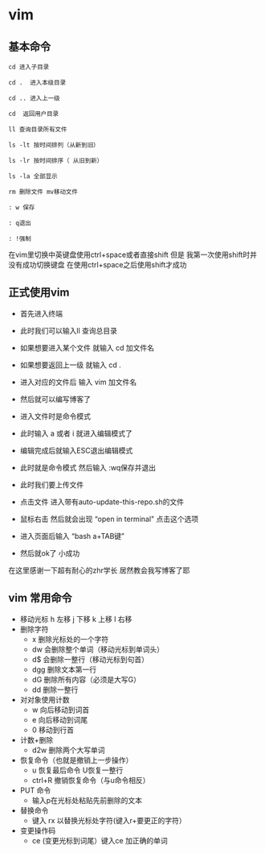 # vim

## 基本命令

```
cd 进入子目录 
 
cd .  进入本级目录 

cd .. 进入上一级 

cd  返回用户目录 

ll 查询目录所有文件 

ls -lt 按时间排列（从新到旧） 

ls -lr 按时间排序（ 从旧到新） 

ls -la 全部显示 

rm 删除文件 mv移动文件 

: w 保存 

: q退出 

: !强制 
```



 在vim里切换中英键盘使用ctrl+space或者直接shift 但是 我第一次使用shift时并没有成功切换键盘  在使用ctrl+space之后使用shift才成功 

## 正式使用vim

- 首先进入终端

- 此时我们可以输入ll 查询总目录

- 如果想要进入某个文件 就输入 cd 加文件名

- 如果想要返回上一级 就输入 cd .

- 进入对应的文件后 输入 vim 加文件名

- 然后就可以编写博客了

-  进入文件时是命令模式

- 此时输入 a 或者 i 就进入编辑模式了

- 编辑完成后就输入ESC退出编辑模式

- 此时就是命令模式 然后输入 :wq保存并退出

- 此时我们要上传文件

- 点击文件 进入带有auto-update-this-repo.sh的文件

- 鼠标右击 然后就会出现 “open in terminal"  点击这个选项

- 进入页面后输入 “bash a+TAB键”

- 然后就ok了 小成功

在这里感谢一下超有耐心的zhr学长 居然教会我写博客了耶

## vim 常用命令
 - 移动光标
 h 左移 j 下移 k 上移 l 右移
 - 删除字符
    - x 删除光标处的一个字符 
    - dw 会删除整个单词（移动光标到单词头）
    - d$ 会删除一整行（移动光标到句首）
    - dgg 删除文本第一行
    - dG 删除所有内容（必须是大写G）
    - dd 删除一整行
 - 对对象使用计数
    - w 向后移动到词首
    - e 向后移动到词尾
    - 0 移动到行首
 - 计数+删除
    - d2w 删除两个大写单词
 - 恢复命令（也就是撤销上一步操作）
    - u 恢复最后命令  U恢复一整行
    - ctrl+R 撤销恢复命令（与u命令相反）
 - PUT 命令
    - 输入p在光标处粘贴先前删除的文本
 - 替换命令
    - 键入 rx 以替换光标处字符(键入r+要更正的字符）
 - 变更操作码
    - ce (变更光标到词尾）键入ce 加正确的单词
